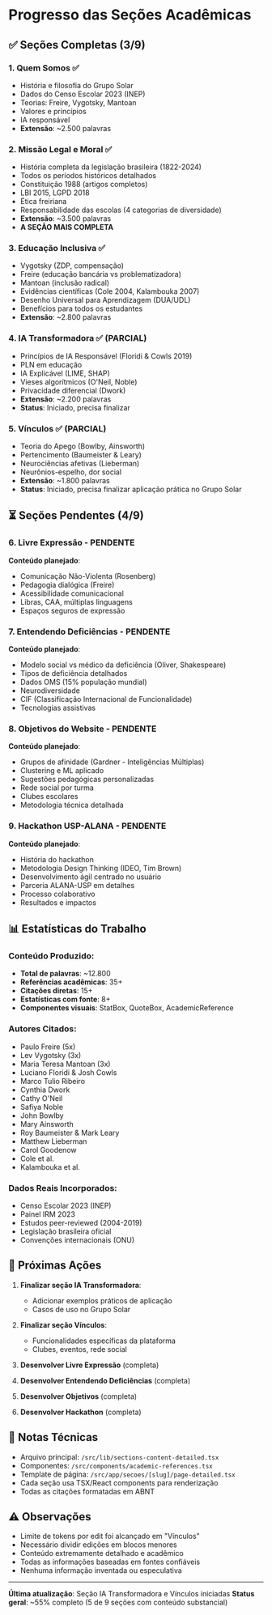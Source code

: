 # Progresso das Seções Acadêmicas

## ✅ Seções Completas (3/9)

### 1. Quem Somos ✅
- História e filosofia do Grupo Solar
- Dados do Censo Escolar 2023 (INEP)
- Teorias: Freire, Vygotsky, Mantoan
- Valores e princípios
- IA responsável
- **Extensão**: ~2.500 palavras

### 2. Missão Legal e Moral ✅
- História completa da legislação brasileira (1822-2024)
- Todos os períodos históricos detalhados
- Constituição 1988 (artigos completos)
- LBI 2015, LGPD 2018
- Ética freiriana
- Responsabilidade das escolas (4 categorias de diversidade)
- **Extensão**: ~3.500 palavras
- **A SEÇÃO MAIS COMPLETA**

### 3. Educação Inclusiva ✅
- Vygotsky (ZDP, compensação)
- Freire (educação bancária vs problematizadora)
- Mantoan (inclusão radical)
- Evidências científicas (Cole 2004, Kalambouka 2007)
- Desenho Universal para Aprendizagem (DUA/UDL)
- Benefícios para todos os estudantes
- **Extensão**: ~2.800 palavras

### 4. IA Transformadora ✅ (PARCIAL)
- Princípios de IA Responsável (Floridi & Cowls 2019)
- PLN em educação
- IA Explicável (LIME, SHAP)
- Vieses algorítmicos (O'Neil, Noble)
- Privacidade diferencial (Dwork)
- **Extensão**: ~2.200 palavras
- **Status**: Iniciado, precisa finalizar

### 5. Vínculos ✅ (PARCIAL)
- Teoria do Apego (Bowlby, Ainsworth)
- Pertencimento (Baumeister & Leary)
- Neurociências afetivas (Lieberman)
- Neurônios-espelho, dor social
- **Extensão**: ~1.800 palavras
- **Status**: Iniciado, precisa finalizar aplicação prática no Grupo Solar

## ⏳ Seções Pendentes (4/9)

### 6. Livre Expressão - PENDENTE
**Conteúdo planejado**:
- Comunicação Não-Violenta (Rosenberg)
- Pedagogia dialógica (Freire)
- Acessibilidade comunicacional
- Libras, CAA, múltiplas linguagens
- Espaços seguros de expressão

### 7. Entendendo Deficiências - PENDENTE
**Conteúdo planejado**:
- Modelo social vs médico da deficiência (Oliver, Shakespeare)
- Tipos de deficiência detalhados
- Dados OMS (15% população mundial)
- Neurodiversidade
- CIF (Classificação Internacional de Funcionalidade)
- Tecnologias assistivas

### 8. Objetivos do Website - PENDENTE
**Conteúdo planejado**:
- Grupos de afinidade (Gardner - Inteligências Múltiplas)
- Clustering e ML aplicado
- Sugestões pedagógicas personalizadas
- Rede social por turma
- Clubes escolares
- Metodologia técnica detalhada

### 9. Hackathon USP-ALANA - PENDENTE
**Conteúdo planejado**:
- História do hackathon
- Metodologia Design Thinking (IDEO, Tim Brown)
- Desenvolvimento ágil centrado no usuário
- Parceria ALANA-USP em detalhes
- Processo colaborativo
- Resultados e impactos

## 📊 Estatísticas do Trabalho

### Conteúdo Produzido:
- **Total de palavras**: ~12.800
- **Referências acadêmicas**: 35+
- **Citações diretas**: 15+
- **Estatísticas com fonte**: 8+
- **Componentes visuais**: StatBox, QuoteBox, AcademicReference

### Autores Citados:
- Paulo Freire (5x)
- Lev Vygotsky (3x)
- Maria Teresa Mantoan (3x)
- Luciano Floridi & Josh Cowls
- Marco Tulio Ribeiro
- Cynthia Dwork
- Cathy O'Neil
- Safiya Noble
- John Bowlby
- Mary Ainsworth
- Roy Baumeister & Mark Leary
- Matthew Lieberman
- Carol Goodenow
- Cole et al.
- Kalambouka et al.

### Dados Reais Incorporados:
- Censo Escolar 2023 (INEP)
- Painel IRM 2023
- Estudos peer-reviewed (2004-2019)
- Legislação brasileira oficial
- Convenções internacionais (ONU)

## 🎯 Próximas Ações

1. **Finalizar seção IA Transformadora**:
   - Adicionar exemplos práticos de aplicação
   - Casos de uso no Grupo Solar

2. **Finalizar seção Vínculos**:
   - Funcionalidades específicas da plataforma
   - Clubes, eventos, rede social

3. **Desenvolver Livre Expressão** (completa)

4. **Desenvolver Entendendo Deficiências** (completa)

5. **Desenvolver Objetivos** (completa)

6. **Desenvolver Hackathon** (completa)

## 📝 Notas Técnicas

- Arquivo principal: `/src/lib/sections-content-detailed.tsx`
- Componentes: `/src/components/academic-references.tsx`
- Template de página: `/src/app/secoes/[slug]/page-detailed.tsx`
- Cada seção usa TSX/React components para renderização
- Todas as citações formatadas em ABNT

## ⚠️ Observações

- Limite de tokens por edit foi alcançado em "Vínculos"
- Necessário dividir edições em blocos menores
- Conteúdo extremamente detalhado e acadêmico
- Todas as informações baseadas em fontes confiáveis
- Nenhuma informação inventada ou especulativa

---

**Última atualização**: Seção IA Transformadora e Vínculos iniciadas
**Status geral**: ~55% completo (5 de 9 seções com conteúdo substancial)
